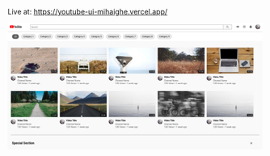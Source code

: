Live at: https://youtube-ui-mihaighe.vercel.app/

![Alt text](/content/Screen1.png?raw=true "Screen1")

